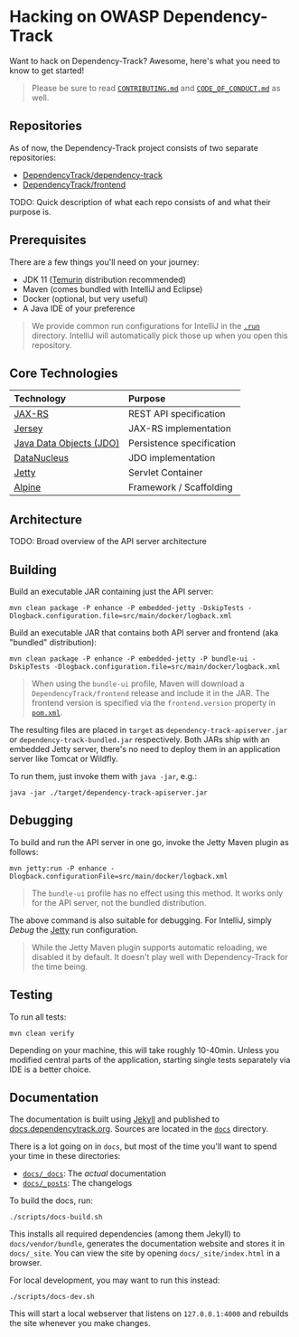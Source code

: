 # Hacking on OWASP Dependency-Track

Want to hack on Dependency-Track? Awesome, here's what you need to know to get started!

> Please be sure to read [`CONTRIBUTING.md`](./CONTRIBUTING.md) and 
> [`CODE_OF_CONDUCT.md`](./CODE_OF_CONDUCT.md) as well.

## Repositories

As of now, the Dependency-Track project consists of two separate repositories:

* [DependencyTrack/dependency-track](https://github.com/DependencyTrack/dependency-track)
* [DependencyTrack/frontend](https://github.com/DependencyTrack/frontend)

TODO: Quick description of what each repo consists of and what their purpose is.

## Prerequisites

There are a few things you'll need on your journey:

* JDK 11 ([Temurin](https://adoptium.net/temurin/releases) distribution recommended)
* Maven (comes bundled with IntelliJ and Eclipse)
* Docker (optional, but very useful)
* A Java IDE of your preference

> We provide common run configurations for IntelliJ in the [`.run`](./.run) directory. 
> IntelliJ will automatically pick those up when you open this repository. 

## Core Technologies

| Technology                                                                                      | Purpose                   |
|:------------------------------------------------------------------------------------------------|:--------------------------|
| [JAX-RS](https://projects.eclipse.org/projects/ee4j.rest)                                       | REST API specification    |
| [Jersey](https://eclipse-ee4j.github.io/jersey/)                                                | JAX-RS implementation     |
| [Java Data Objects (JDO)](https://db.apache.org/jdo/)                                           | Persistence specification |
| [DataNucleus](https://www.datanucleus.org/products/accessplatform/jdo/getting_started.html)     | JDO implementation        |
| [Jetty](https://www.eclipse.org/jetty/)                                                         | Servlet Container         |
| [Alpine](https://github.com/stevespringett/Alpine)                                              | Framework / Scaffolding   |

## Architecture

TODO: Broad overview of the API server architecture

## Building

Build an executable JAR containing just the API server:

```shell
mvn clean package -P enhance -P embedded-jetty -DskipTests -Dlogback.configuration.file=src/main/docker/logback.xml
```

Build an executable JAR that contains both API server and frontend (aka "bundled" distribution):

```shell
mvn clean package -P enhance -P embedded-jetty -P bundle-ui -DskipTests -Dlogback.configuration.file=src/main/docker/logback.xml
```

> When using the `bundle-ui` profile, Maven will download a `DependencyTrack/frontend` release and include it in the JAR.
> The frontend version is specified via the `frontend.version` property in [`pom.xml`](./pom.xml).

The resulting files are placed in `target` as `dependency-track-apiserver.jar` or `dependency-track-bundled.jar` respectively.
Both JARs ship with an embedded Jetty server, there's no need to deploy them in an application server like Tomcat or Wildfly.

To run them, just invoke them with `java -jar`, e.g.:

```shell
java -jar ./target/dependency-track-apiserver.jar
```

## Debugging

To build and run the API server in one go, invoke the Jetty Maven plugin as follows:

```shell
mvn jetty:run -P enhance -Dlogback.configurationFile=src/main/docker/logback.xml
```

> The `bundle-ui` profile has no effect using this method. 
> It works only for the API server, not the bundled distribution.

The above command is also suitable for debugging. For IntelliJ, simply *Debug* the [Jetty](./.run/Jetty.run.xml) run configuration.

> While the Jetty Maven plugin supports automatic reloading, we disabled it by default. 
> It doesn't play well with Dependency-Track for the time being.

## Testing

To run all tests:

```shell
mvn clean verify
```

Depending on your machine, this will take roughly 10-40min. Unless you modified central parts of the application,
starting single tests separately via IDE is a better choice. 

## Documentation

The documentation is built using [Jekyll](https://jekyllrb.com/) and published to 
[docs.dependencytrack.org](https://docs.dependecytrack.org). Sources are located in the [`docs`](./docs) directory.

There is a lot going on in `docs`, but most of the time you'll want to spend your time in these directories:

* [`docs/_docs`](./docs/_docs): The *actual* documentation
* [`docs/_posts`](./docs/_posts): The changelogs

To build the docs, run:

```shell
./scripts/docs-build.sh
```

This installs all required dependencies (among them Jekyll) to `docs/vendor/bundle`, generates the documentation
website and stores it in `docs/_site`. You can view the site by opening `docs/_site/index.html` in a browser.

For local development, you may want to run this instead: 
```shell
./scripts/docs-dev.sh
```

This will start a local webserver that listens on `127.0.0.1:4000` and rebuilds the site whenever you make changes.